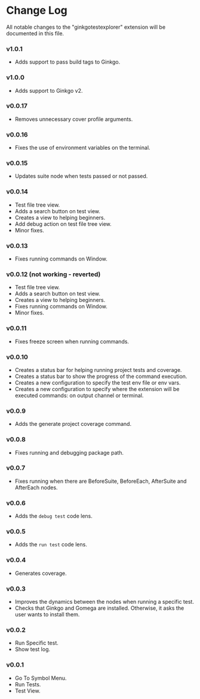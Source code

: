 # Change Log

All notable changes to the "ginkgotestexplorer" extension will be documented in this file.

### v1.0.1

- Adds support to pass build tags to Ginkgo.

### v1.0.0

- Adds support to Ginkgo v2.

### v0.0.17

- Removes unnecessary cover profile arguments.

### v0.0.16

- Fixes the use of environment variables on the terminal.

### v0.0.15

- Updates suite node when tests passed or not passed.

### v0.0.14

- Test file tree view.
- Adds a search button on test view.
- Creates a view to helping beginners.
- Add debug action on test file tree view.
- Minor fixes.

### v0.0.13

- Fixes running commands on Window.

### v0.0.12 (not working - reverted)

- Test file tree view.
- Adds a search button on test view.
- Creates a view to helping beginners.
- Fixes running commands on Window.
- Minor fixes.

### v0.0.11

- Fixes freeze screen when running commands.

### v0.0.10

- Creates a status bar for helping running project tests and coverage.
- Creates a status bar to show the progress of the command execution.
- Creates a new configuration to specify the test env file or env vars.
- Creates a new configuration to specify where the extension will be executed commands: on output channel or terminal.

### v0.0.9

- Adds the generate project coverage command.

### v0.0.8

- Fixes running and debugging package path.

### v0.0.7

- Fixes running when there are BeforeSuite, BeforeEach, AfterSuite and AfterEach nodes.

### v0.0.6

- Adds the `debug test` code lens.

### v0.0.5

- Adds the `run test` code lens.

### v0.0.4

- Generates coverage.

### v0.0.3

- Improves the dynamics between the nodes when running a specific test.
- Checks that Ginkgo and Gomega are installed. Otherwise, it asks the user wants to install them.

### v0.0.2

- Run Specific test.
- Show test log.

### v0.0.1

- Go To Symbol Menu.
- Run Tests.
- Test View.